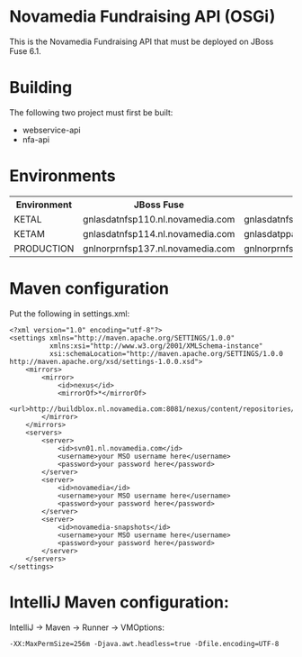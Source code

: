 # Novamedia Fundraising API (OSGi)
This is the Novamedia Fundraising API that must be deployed on JBoss Fuse 6.1.

# Building
The following two project must first be built:

* webservice-api
* nfa-api

# Environments

<table>
 <tr><th>Environment</th><th>JBoss Fuse</th><th>Database</th></tr>
 <tr><td>KETAL</td><td>gnlasdatnfsp110.nl.novamedia.com</td><td>gnlasdatnfsp118.nl.novamedia.com</td></tr>
 <tr><td>KETAM</td><td>gnlasdatnfsp114.nl.novamedia.com</td><td>gnlasdatppas197.nl.novamedia.com</td></tr>
 <tr><td>PRODUCTION</td><td>gnlnorprnfsp137.nl.novamedia.com</td><td>gnlnorprnfsp141.nl.novamedia.com</td></tr>
</table>

# Maven configuration
Put the following in settings.xml:


    <?xml version="1.0" encoding="utf-8"?>
    <settings xmlns="http://maven.apache.org/SETTINGS/1.0.0" 
              xmlns:xsi="http://www.w3.org/2001/XMLSchema-instance" 
              xsi:schemaLocation="http://maven.apache.org/SETTINGS/1.0.0 http://maven.apache.org/xsd/settings-1.0.0.xsd">
        <mirrors>
            <mirror>
                <id>nexus</id>
                <mirrorOf>*</mirrorOf>
                <url>http://buildblox.nl.novamedia.com:8081/nexus/content/repositories/public/</url>
            </mirror>
        </mirrors>
        <servers>
            <server>
                <id>svn01.nl.novamedia.com</id>
                <username>your MSO username here</username>
                <password>your password here</password>
            </server>
            <server>
                <id>novamedia</id>
                <username>your MSO username here</username>
                <password>your password here</password>
            </server>
            <server>
                <id>novamedia-snapshots</id>
                <username>your MSO username here</username>
                <password>your password here</password>
            </server>
        </servers>
    </settings>


# IntelliJ Maven configuration:
IntelliJ -> Maven -> Runner -> VMOptions:

```
-XX:MaxPermSize=256m -Djava.awt.headless=true -Dfile.encoding=UTF-8
```
